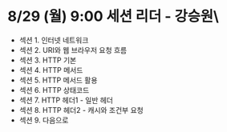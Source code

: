 # 8/29 (월) 9:00 세션 리더 - 강승원\
- 섹션 1. 인터넷 네트워크
- 섹션 2. URI와 웹 브라우저 요청 흐름
- 섹션 3. HTTP 기본
- 섹션 4. HTTP 메서드
- 섹션 5. HTTP 메서드 활용
- 섹션 6. HTTP 상태코드
- 섹션 7. HTTP 헤더1 - 일반 헤더
- 섹션 8. HTTP 헤더2 - 캐시와 조건부 요청
- 섹션 9. 다음으로

